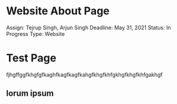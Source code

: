 # Website About Page

Assign: Tejrup Singh, Arjun Singh
Deadline: May 31, 2021
Status: In Progress
Type: Website

# Test Page

fjhgffggfkhgfgfkaghfkagfkagfkahgfkhgfkhfgkhgfkhgfkhfgakhgf

## lorum ipsum